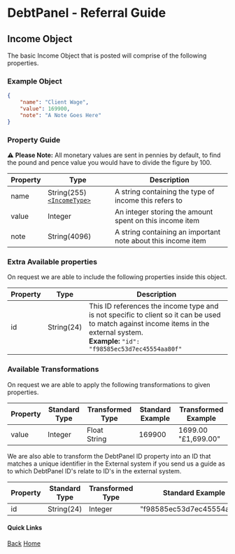 # DebtPanel - Referral Guide

## Income Object

The basic Income Object that is posted will comprise of the following properties.

### Example Object

``` json
{
    "name": "Client Wage",
    "value": 169900,
    "note": "A Note Goes Here"
}
```

### Property Guide

:warning: **Please Note:** All monetary values are sent in pennies by default, to find the pound and pence value you would have to divide the figure by 100.

Property | Type | Description
--- | --- | ---
name | String(255)[`<IncomeType>`](../types/income.md) | A string containing the type of income this refers to
value | Integer | An integer storing the amount spent on this income item
note | String(4096) | A string containing an important note about this income item

### Extra Available properties

On request we are able to include the following properties inside this object.

Property | Type | Description
--- | --- | ---
id | String(24) | This ID references the income type and is not specific to client so it can be used to match against income items in the external system.<br />**Example:** `"id": "f98585ec53d7ec45554aa80f"`

### Available Transformations

On request we are able to apply the following transformations to given properties.

Property | Standard Type | Transformed Type | Standard Example | Transformed Example
--- | --- | --- | --- | ---
value | Integer | Float<br />String | 169900 | 1699.00<br />"£1,699.00"

We are also able to transform the DebtPanel ID property into an ID that matches a unique identifier in the External system if you send us a guide as to which DebtPanel ID's relate to ID's in the external system.

Property | Standard Type | Transformed Type | Standard Example | Transformed Example
--- | --- | --- | --- | ---
id | String(24) | Integer | "f98585ec53d7ec45554aa80f" | 37

#### Quick Links

[Back](client.md) [Home](../readme.md)
